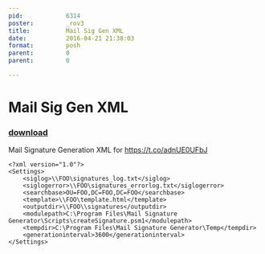 ```yaml
---
pid:            6314
poster:         _rov3
title:          Mail Sig Gen XML
date:           2016-04-21 21:38:03
format:         posh
parent:         0
parent:         0

---
```


# Mail Sig Gen XML

### [download](6314.ps1)

Mail Signature Generation XML for https://t.co/adnUE0UFbJ

```posh
<?xml version="1.0"?>
<Settings>
	<siglog>\\FOO\signatures_log.txt</siglog>
	<siglogerror>\\FOO\signatures_errorlog.txt</siglogerror>
	<searchbase>OU=FOO,DC=FOO,DC=FOO</searchbase>
	<template>\\FOO\template.html</template>
	<outputdir>\\FOO\\signatures</outputdir>
	<modulepath>C:\Program Files\Mail Signature Generator\Scripts\createSignature.psm1</modulepath>
	<tempdir>C:\Program Files\Mail Signature Generator\Temp</tempdir>
	<generationinterval>3600</generationinterval>
</Settings>
```
